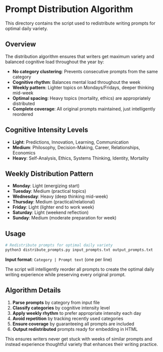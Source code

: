 # Prompt Distribution Algorithm

This directory contains the script used to redistribute writing prompts for optimal daily variety.

## Overview

The distribution algorithm ensures that writers get maximum variety and balanced cognitive load throughout the year by:

- **No category clustering**: Prevents consecutive prompts from the same category
- **Cognitive rhythm**: Balances mental load throughout the week
- **Weekly pattern**: Lighter topics on Mondays/Fridays, deeper thinking mid-week
- **Optimal spacing**: Heavy topics (mortality, ethics) are appropriately distributed
- **Complete coverage**: All original prompts maintained, just intelligently reordered

## Cognitive Intensity Levels

- **Light**: Predictions, Innovation, Learning, Communication
- **Medium**: Philosophy, Decision-Making, Career, Relationships, Economics
- **Heavy**: Self-Analysis, Ethics, Systems Thinking, Identity, Mortality

## Weekly Distribution Pattern

- **Monday**: Light (energizing start)
- **Tuesday**: Medium (practical topics)
- **Wednesday**: Heavy (deep thinking mid-week)
- **Thursday**: Medium (practical/relational)
- **Friday**: Light (lighter end to work week)
- **Saturday**: Light (weekend reflection)
- **Sunday**: Medium (moderate preparation for week)

## Usage

```bash
# Redistribute prompts for optimal daily variety
python3 distribute_prompts.py input_prompts.txt output_prompts.txt
```

**Input format**: `Category | Prompt text` (one per line)

The script will intelligently reorder all prompts to create the optimal daily writing experience while preserving every original prompt.

## Algorithm Details

1. **Parse prompts** by category from input file
2. **Classify categories** by cognitive intensity level
3. **Apply weekly rhythm** to prefer appropriate intensity each day
4. **Avoid repetition** by tracking recently used categories
5. **Ensure coverage** by guaranteeing all prompts are included
6. **Output redistributed** prompts ready for embedding in HTML

This ensures writers never get stuck with weeks of similar prompts and instead experience thoughtful variety that enhances their writing practice.